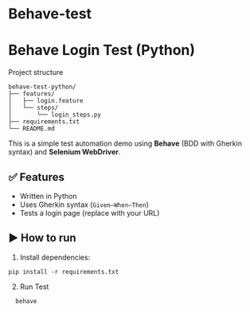 # Behave-test

# Behave Login Test (Python)

Project structure
```
behave-test-python/
├── features/
│   ├── login.feature
│   └── steps/
│       └── login_steps.py
├── requirements.txt
└── README.md
```

This is a simple test automation demo using **Behave** (BDD with Gherkin syntax) and **Selenium WebDriver**.

## ✅ Features
- Written in Python
- Uses Gherkin syntax (`Given–When–Then`)
- Tests a login page (replace with your URL)

## ▶️ How to run

1. Install dependencies:
```
pip install -r requirements.txt
```
2. Run Test
 ```
   behave
 ```


